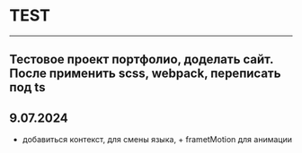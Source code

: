 # TEST
------
Тестовое проект портфолио, доделать сайт. После применить scss, webpack, переписать под ts
------
## 9.07.2024

+ добавиться контекст, для смены языка, + frametMotion для анимации
